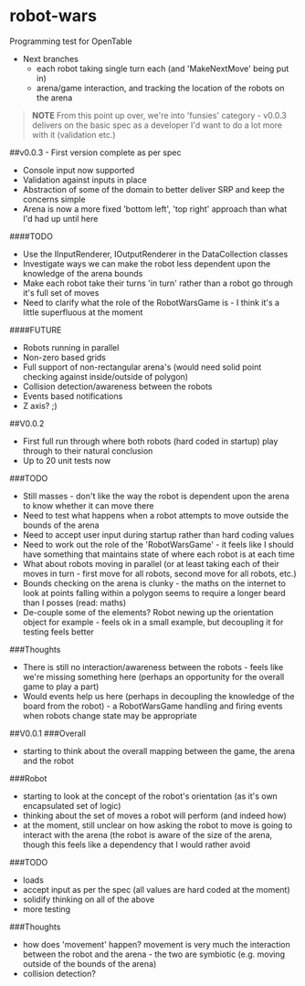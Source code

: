 # robot-wars
Programming test for OpenTable




- Next branches
	- each robot taking single turn each (and 'MakeNextMove' being put in)
	- arena/game interaction, and tracking the location of the robots on the arena




> **NOTE** From this point up over, we're into 'funsies' category - v0.0.3 delivers on the basic spec
> as a developer I'd want to do a lot more with it (validation etc.)



##v0.0.3 - First version complete as per spec
- Console input now supported
- Validation against inputs in place
- Abstraction of some of the domain to better deliver SRP and keep the concerns simple
- Arena is now a more fixed 'bottom left', 'top right' approach than what I'd had up until here

####TODO
- Use the IInputRenderer, IOutputRenderer in the DataCollection classes
- Investigate ways we can make the robot less dependent upon the knowledge of the arena bounds 
- Make each robot take their turns 'in turn' rather than a robot go through it's full set of moves
- Need to clarify what the role of the RobotWarsGame is - I think it's a little superfluous at the moment


####FUTURE
- Robots running in parallel 
- Non-zero based grids
- Full support of non-rectangular arena's (would need solid point checking against inside/outside of polygon)
- Collision detection/awareness between the robots
- Events based notifications
- Z axis? ;)







##V0.0.2
- First full run through where both robots (hard coded in startup) play through to their natural conclusion
- Up to 20 unit tests now

###TODO
- Still masses - don't like the way the robot is dependent upon the arena to know whether it can move there
- Need to test what happens when a robot attempts to move outside the bounds of the arena
- Need to accept user input during startup rather than hard coding values
- Need to work out the role of the 'RobotWarsGame' - it feels like I should have something that maintains state of where each robot is at each time
- What about robots moving in parallel (or at least taking each of their moves in turn - first move for all robots, second move for all robots, etc.)
- Bounds checking on the arena is clunky - the maths on the internet to look at points falling within a polygon seems to require a longer beard than I posses (read: maths)
- De-couple some of the elements? Robot newing up the orientation object for example - feels ok in a small example, but decoupling it for testing feels better

###Thoughts
- There is still no interaction/awareness between the robots - feels like we're missing something here (perhaps an opportunity for the overall game to play a part)
- Would events help us here (perhaps in decoupling the knowledge of the board from the robot) - a RobotWarsGame handling and firing events when robots change state may be appropriate



##V0.0.1
###Overall
- starting to think about the overall mapping between the game, the arena and the robot

###Robot
- starting to look at the concept of the robot's orientation (as it's own encapsulated set of logic)
- thinking about the set of moves a robot will perform (and indeed how)
- at the moment, still unclear on how asking the robot to move is going to interact with the arena (the robot is aware of the size of the arena, though this feels like a dependency that I would rather avoid

###TODO
- loads
- accept input as per the spec (all values are hard coded at the moment)
- solidify thinking on all of the above
- more testing

###Thoughts
- how does 'movement' happen? movement is very much the interaction between the robot and the arena - the two are symbiotic (e.g. moving outside of the bounds of the arena)
- collision detection?
